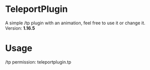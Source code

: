 # TeleportPlugin
A simple /tp plugin with an animation, feel free to use it or change it.
Version: **1.16.5**


# Usage
/tp <x> <y> <z>
permission: teleportplugin.tp
